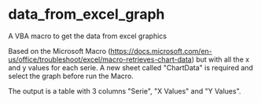 # data_from_excel_graph
A VBA macro to get the data from excel graphics

Based on the Microsoft Macro (https://docs.microsoft.com/en-us/office/troubleshoot/excel/macro-retrieves-chart-data) but with all the x and y values for each serie. A new sheet called "ChartData" is required and select the graph before run the Macro.

The output is a table with 3 columns "Serie", "X Values" and "Y Values".
